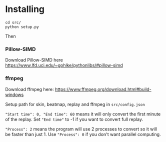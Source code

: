 # Installing
```
cd src/
python setup.py
```

Then

### Pillow-SIMD
Download Pillow-SIMD here
https://www.lfd.uci.edu/~gohlke/pythonlibs/#pillow-simd

### ffmpeg
Download ffmpeg here:
https://www.ffmpeg.org/download.html#build-windows

Setup path for skin, beatmap, replay and ffmpeg in `src/config.json`


`"Start time": 0, "End time": 60` means it will only convert the first minute of the replay.
Set `"End time"` to -1 if you want to convert full replay.

`"Process": 2` means the program will use 2 processes to convert so it will be faster than just 1.
Use `"Process": 0` if you don't want parallel computing.